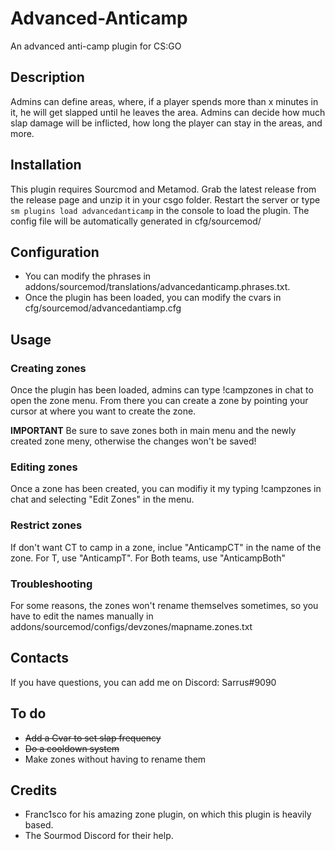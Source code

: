 # Advanced-Anticamp
An advanced anti-camp plugin for CS:GO

## Description ##
Admins can define areas, where, if a player spends more than x minutes in it, he will get slapped until he leaves the area.
Admins can decide how much slap damage will be inflicted, how long the player can stay in the areas, and more.

## Installation ##
This plugin requires Sourcmod and Metamod.
Grab the latest release from the release page and unzip it in your csgo folder.
Restart the server or type `sm plugins load advancedanticamp` in the console to load the plugin.
The config file will be automatically generated in cfg/sourcemod/

## Configuration ##
- You can modify the phrases in addons/sourcemod/translations/advancedanticamp.phrases.txt.
- Once the plugin has been loaded, you can modify the cvars in cfg/sourcemod/advancedantiamp.cfg

## Usage ##
### Creating zones ###
Once the plugin has been loaded, admins can type !campzones in chat to open the zone menu. From there you can create a zone by pointing your cursor at where you want to create the zone.

**IMPORTANT** Be sure to save zones both in main menu and the newly created zone meny, otherwise the changes won't be saved!

### Editing zones ###
Once a zone has been created, you can modifiy it my typing !campzones in chat and selecting "Edit Zones" in the menu.

### Restrict zones ###
If don't want CT to camp in a zone, inclue "AnticampCT" in the name of the zone.
For T, use "AnticampT".
For Both teams, use "AnticampBoth"

### Troubleshooting ###
For some reasons, the zones won't rename themselves sometimes, so you have to edit the names manually in addons/sourcemod/configs/devzones/mapname.zones.txt

## Contacts ##
If you have questions, you can add me on Discord: Sarrus#9090

## To do ##
- ~~Add a Cvar to set slap frequency~~
- ~~Do a cooldown system~~
- Make zones without having to rename them

## Credits ##
- Franc1sco for his amazing zone plugin, on which this plugin is heavily based.
- The Sourmod Discord for their help.


